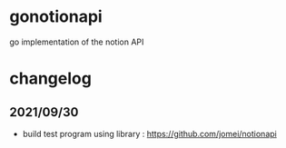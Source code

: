 # gonotionapi
go implementation of the notion API

# changelog

## 2021/09/30
- build test program using library : https://github.com/jomei/notionapi
